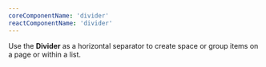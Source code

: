 ```yaml
---
coreComponentName: 'divider'
reactComponentName: 'divider'
---
```

Use the **Divider** as a horizontal separator to create space or group items on a page or within a list.
